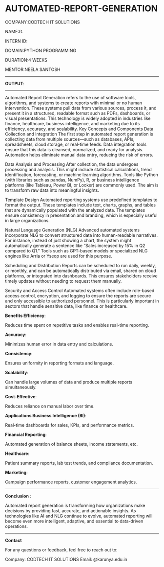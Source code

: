 # AUTOMATED-REPORT-GENERATION

COMPANY:CODTECH IT SOLUTIONS

NAME:G.

INTERN ID:

DOMAIN:PYTHON PROGRAMMING

DURATION:4 WEEKS

MENTOR:NEELA SANTOSH



------
**OUTPUT**:



-----
Automated Report Generation refers to the use of software tools, algorithms, and systems to create reports with minimal or no human intervention. These systems pull data from various sources, process it, and present it in a structured, readable format such as PDFs, dashboards, or visual presentations. This technology is widely adopted in industries like finance, healthcare, business intelligence, and marketing due to its efficiency, accuracy, and scalability.
Key Concepts and Components Data Collection and Integration The first step in automated report generation is collecting data from multiple sources—such as databases, APIs, spreadsheets, cloud storage, or real-time feeds. Data integration tools ensure that this data is cleansed, normalized, and ready for analysis. Automation helps eliminate manual data entry, reducing the risk of errors.

Data Analysis and Processing After collection, the data undergoes processing and analysis. This might include statistical calculations, trend identification, forecasting, or machine learning algorithms. Tools like Python (with libraries such as pandas, NumPy), R, or business intelligence platforms (like Tableau, Power BI, or Looker) are commonly used. The aim is to transform raw data into meaningful insights.

Template Design Automated reporting systems use predefined templates to format the output. These templates include text, charts, graphs, and tables that are dynamically populated with the analyzed data. The templates ensure consistency in presentation and branding, which is especially useful in large organizations.

Natural Language Generation (NLG) Advanced automated systems incorporate NLG to convert structured data into human-readable narratives. For instance, instead of just showing a chart, the system might automatically generate a sentence like “Sales increased by 15% in Q2 compared to Q1.” Tools such as GPT-based models or specialized NLG engines like Arria or Yseop are used for this purpose.

Scheduling and Distribution Reports can be scheduled to run daily, weekly, or monthly, and can be automatically distributed via email, shared on cloud platforms, or integrated into dashboards. This ensures stakeholders receive timely updates without needing to request them manually.

Security and Access Control Automated systems often include role-based access control, encryption, and logging to ensure the reports are secure and only accessible to authorized personnel. This is particularly important in sectors that handle sensitive data, like finance or healthcare.

**Benefits Efficiency**: 

Reduces time spent on repetitive tasks and enables real-time reporting.

**Accuracy**:

Minimizes human error in data entry and calculations.

**Consistency**: 

Ensures uniformity in reporting formats and language.

**Scalability**:

Can handle large volumes of data and produce multiple reports simultaneously.

**Cost-Effective**: 

Reduces reliance on manual labor over time.

**Applications Business Intelligence (BI)**: 

Real-time dashboards for sales, KPIs, and performance metrics.

**Financial Reporting**:

Automated generation of balance sheets, income statements, etc.

**Healthcare**:

Patient summary reports, lab test trends, and compliance documentation.

**Marketing**:

Campaign performance reports, customer engagement analytics.

-------
**Conclusion** :

Automated report generation is transforming how organizations make decisions by providing fast, accurate, and actionable insights. As technologies like AI and NLG continue to evolve, automated reporting will become even more intelligent, adaptive, and essential to data-driven operations.

-----
**Contact** 

For any questions or feedback, feel free to reach out to:


Company: CODTECH IT SOLUTIONS
Email: @karunya.edu.in
